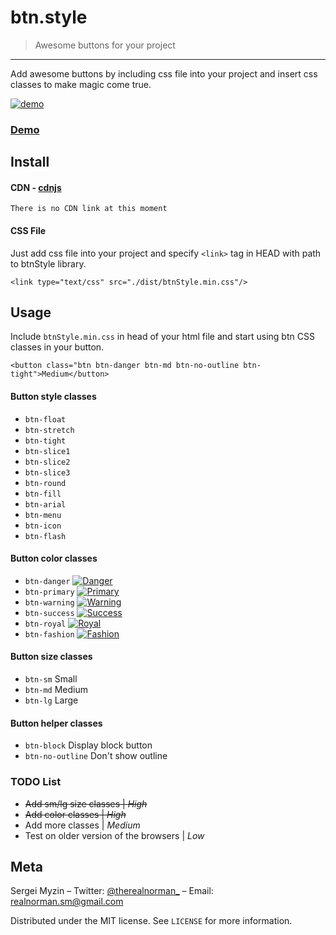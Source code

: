 # btn.style
> Awesome buttons for your project

***
Add awesome buttons by including css file into your project and insert css classes to make magic come true.

[![demo](http://i.imgur.com/EC9Oe7L.jpg)](http://i.imgur.com/EC9Oe7L.jpg)

### [Demo](http://btn-style.surge.sh/)

## Install

#### CDN - [cdnjs](https://cdnjs.com/libraries/)
```
There is no CDN link at this moment
```

#### CSS File
Just add css file into your project and specify `<link>` tag in HEAD with path to btnStyle library.
```
<link type="text/css" src="./dist/btnStyle.min.css"/>
```

## Usage

Include `btnStyle.min.css` in head of your html file and start using btn CSS classes in your button.

```
<button class="btn btn-danger btn-md btn-no-outline btn-tight">Medium</button>
```

#### Button style classes

 - `btn-float`
 - `btn-stretch`
 - `btn-tight`
 - `btn-slice1`
 - `btn-slice2`
 - `btn-slice3`
 - `btn-round`
 - `btn-fill`
 - `btn-arial`
 - `btn-menu`
 - `btn-icon`
 - `btn-flash`

#### Button color classes

 - `btn-danger` [![Danger](http://i.imgur.com/moB8ydm.jpg)](http://i.imgur.com/moB8ydm.jpg)
 - `btn-primary` [![Primary](http://i.imgur.com/Cnw8i6x.jpg)](http://i.imgur.com/Cnw8i6x.jpg)
 - `btn-warning` [![Warning](http://i.imgur.com/gkpMu0o.jpg)](http://i.imgur.com/gkpMu0o.jpg)
 - `btn-success` [![Success](http://i.imgur.com/M0wwioi.jpg)](http://i.imgur.com/M0wwioi.jpg)
 - `btn-royal` [![Royal](http://i.imgur.com/5mGbvmn.jpg)](http://i.imgur.com/5mGbvmn.jpg)
 - `btn-fashion` [![Fashion](http://i.imgur.com/PXsCS6S.jpg)](http://i.imgur.com/PXsCS6S.jpg)

#### Button size classes

 - `btn-sm` Small
 - `btn-md` Medium
 - `btn-lg` Large

#### Button helper classes

 - `btn-block` Display block button
 - `btn-no-outline` Don't show outline

### TODO List

 - ~~Add sm/lg size classes | *High*~~
 - ~~Add color classes | *High*~~
 - Add more classes | *Medium*
 - Test on older version of the browsers | *Low*

## Meta
Sergei Myzin – Twitter: [@therealnorman_](https://twitter.com/therealnorman_) – Email: realnorman.sm@gmail.com

Distributed under the MIT license. See ``LICENSE`` for more information.
